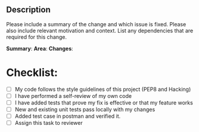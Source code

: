 ## Description

Please include a summary of the change and which issue is fixed. Please also include relevant motivation and context. List any dependencies that are required for this change.

**Summary**: <write your summary here.>
**Area**: <List all the files added or modified.>
**Changes**: <Description for the feature or bug in detail >

# Checklist:

- [ ] My code follows the style guidelines of this project (PEP8 and Hacking)
- [ ] I have performed a self-review of my own code
- [ ] I have added tests that prove my fix is effective or that my feature works
- [ ] New and existing unit tests pass locally with my changes
- [ ] Added test case in postman and verified it.
- [ ] Assign this task to reviewer
